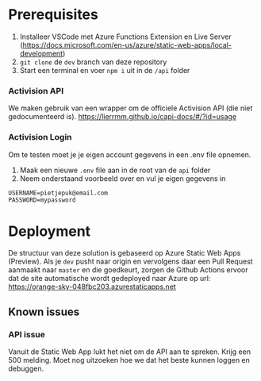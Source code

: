 # Prerequisites
1. Installeer VSCode met Azure Functions Extension en Live Server (https://docs.microsoft.com/en-us/azure/static-web-apps/local-development)
2. `git clone` de `dev` branch van deze repository
3. Start een terminal en voer `npm i` uit in de `/api` folder

### Activision API
We maken gebruik van een wrapper om de officiele Activision API (die niet gedocumenteerd is). https://lierrmm.github.io/capi-docs/#/?id=usage 

### Activision Login 
Om te testen moet je je eigen account gegevens in een .env file opnemen. 

1. Maak een nieuwe `.env` file aan in de root van de `api` folder
2. Neem onderstaand voorbeeld over en vul je eigen gegevens in

```
USERNAME=pietjepuk@email.com
PASSWORD=mypassword
```

# Deployment
De structuur van deze solution is gebaseerd op Azure Static Web Apps (Preview). Als je `dev` pusht naar origin en vervolgens daar een Pull Request aanmaakt naar `master` en die goedkeurt, zorgen de Github Actions ervoor dat de site automatische wordt gedeployed naar Azure op url: https://orange-sky-048fbc203.azurestaticapps.net

## Known issues
### API issue
Vanuit de Static Web App lukt het niet om de API aan te spreken. Krijg een 500 melding. Moet nog uitzoeken hoe we dat het beste kunnen loggen en debuggen.